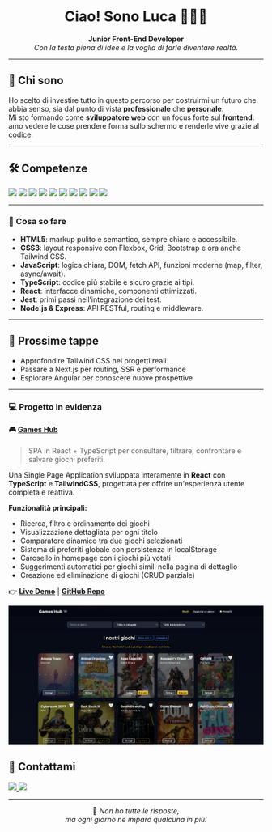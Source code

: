 <!-- PROFILO GITHUB DI LUCA CONIGLIARO -->

<h1 align="center">
  Ciao! Sono Luca 👨🏻‍💻
</h1>

<p align="center">
  <b>Junior Front-End Developer</b> <br>
  <i>Con la testa piena di idee e la voglia di farle diventare realtà.</i>
</p>

---

## 🚀 Chi sono

Ho scelto di investire tutto in questo percorso per costruirmi un futuro che abbia senso, sia dal punto di vista <b>professionale</b> che <b>personale</b>.<br>
Mi sto formando come <b>sviluppatore web</b> con un focus forte sul <b>frontend</b>: amo vedere le cose prendere forma sullo schermo e renderle vive grazie al codice.

---

## 🛠️ Competenze

<p>
  <img src="https://img.shields.io/badge/HTML5-E34F26?style=flat&logo=html5&logoColor=white" />
  <img src="https://img.shields.io/badge/CSS3-1572B6?style=flat&logo=css3&logoColor=white" />
  <img src="https://img.shields.io/badge/Bootstrap-7952B3?style=flat&logo=bootstrap&logoColor=white" />
  <img src="https://img.shields.io/badge/Tailwind-38B2AC?style=flat&logo=tailwindcss&logoColor=white" />
  <img src="https://img.shields.io/badge/JavaScript-F7DF1E?style=flat&logo=javascript&logoColor=black" />
  <img src="https://img.shields.io/badge/TypeScript-3178C6?style=flat&logo=typescript&logoColor=white" />
  <img src="https://img.shields.io/badge/React-61DAFB?style=flat&logo=react&logoColor=black" />
  <img src="https://img.shields.io/badge/Jest-C21325?style=flat&logo=jest&logoColor=white" />
  <img src="https://img.shields.io/badge/Node.js-339933?style=flat&logo=nodedotjs&logoColor=white" />
  <img src="https://img.shields.io/badge/Express-000000?style=flat&logo=express&logoColor=white" />
</p>

---

### 📝 Cosa so fare

- **HTML5**: markup pulito e semantico, sempre chiaro e accessibile.
- **CSS3**: layout responsive con Flexbox, Grid, Bootstrap e ora anche Tailwind CSS.
- **JavaScript**: logica chiara, DOM, fetch API, funzioni moderne (map, filter, async/await).
- **TypeScript**: codice più stabile e sicuro grazie ai tipi.
- **React**: interfacce dinamiche, componenti ottimizzati.
- **Jest**: primi passi nell’integrazione dei test.
- **Node.js & Express**: API RESTful, routing e middleware.

---

## 🧭 Prossime tappe

- Approfondire Tailwind CSS nei progetti reali
- Passare a Next.js per routing, SSR e performance
- Esplorare Angular per conoscere nuove prospettive

---

### 💻 Progetto in evidenza

#### 🎮 [Games Hub](https://games-hub-rho.vercel.app/)
> SPA in React + TypeScript per consultare, filtrare, confrontare e salvare giochi preferiti.

<p>
Una Single Page Application sviluppata interamente in <b>React</b> con <b>TypeScript</b> e <b>TailwindCSS</b>, progettata per offrire un'esperienza utente completa e reattiva.
</p>

**Funzionalità principali:**
- Ricerca, filtro e ordinamento dei giochi
- Visualizzazione dettagliata per ogni titolo
- Comparatore dinamico tra due giochi selezionati
- Sistema di preferiti globale con persistenza in localStorage
- Carosello in homepage con i giochi più votati
- Suggerimenti automatici per giochi simili nella pagina di dettaglio
- Creazione ed eliminazione di giochi (CRUD parziale)

<p>
👉 <a href="https://games-hub-rho.vercel.app/" target="_blank"><b>Live Demo</b></a> | <a href="https://github.com/lucaconigliaro/games-hub" target="_blank"><b>GitHub Repo</b></a>
</p>

![home](https://github.com/lucaconigliaro/lucaconigliaro/blob/main/Screenshot%202025-06-12%20alle%2021.56.38.png)


## 🤝 Contattami

<p>
  <a href="https://linkedin.com/in/luca-conigliaro-5636b1352/" target="_blank">
    <img src="https://img.shields.io/badge/LinkedIn-blue?logo=linkedin&logoColor=white" />
  </a>
  <a href="mailto:lucaconigliaro1@gmail.com">
    <img src="https://img.shields.io/badge/Email-D14836?logo=gmail&logoColor=white" />
  </a>
</p>

---

<p align="center">
  🎯 <i>Non ho tutte le risposte,<br>ma ogni giorno ne imparo qualcuna in più!</i>
</p>
